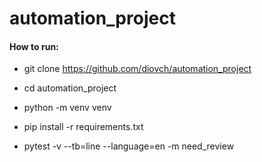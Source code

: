 # automation_project

#### How to run:

- git clone https://github.com/diovch/automation_project

- cd automation_project

- python -m venv venv

- pip install -r requirements.txt

- pytest -v --tb=line --language=en -m need_review
